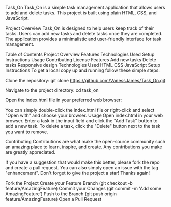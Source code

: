Task_On
Task_On is a simple task management application that allows users to add and delete tasks. This project is built using plain HTML, CSS, and JavaScript.

Project Overview
Task_On is designed to help users keep track of their tasks. Users can add new tasks and delete tasks once they are completed. The application provides a minimalistic and user-friendly interface for task management.

Table of Contents
Project Overview
Features
Technologies Used
Setup Instructions
Usage
Contributing
License
Features
Add new tasks
Delete tasks
Responsive design
Technologies Used
HTML
CSS
JavaScript
Setup Instructions
To get a local copy up and running follow these simple steps:

Clone the repository:
git clone https://github.com/VanessJames/Task_On.git

Navigate to the project directory:
cd task_on

Open the index.html file in your preferred web browser:

You can simply double-click the index.html file or right-click and select "Open with" and choose your browser.
Usage
Open index.html in your web browser.
Enter a task in the input field and click the "Add Task" button to add a new task.
To delete a task, click the "Delete" button next to the task you want to remove.

Contributing
Contributions are what make the open-source community such an amazing place to learn, inspire, and create. Any contributions you make are greatly appreciated.

If you have a suggestion that would make this better, please fork the repo and create a pull request. You can also simply open an issue with the tag "enhancement". Don't forget to give the project a star! Thanks again!

Fork the Project
Create your Feature Branch (git checkout -b feature/AmazingFeature)
Commit your Changes (git commit -m 'Add some AmazingFeature')
Push to the Branch (git push origin feature/AmazingFeature)
Open a Pull Request